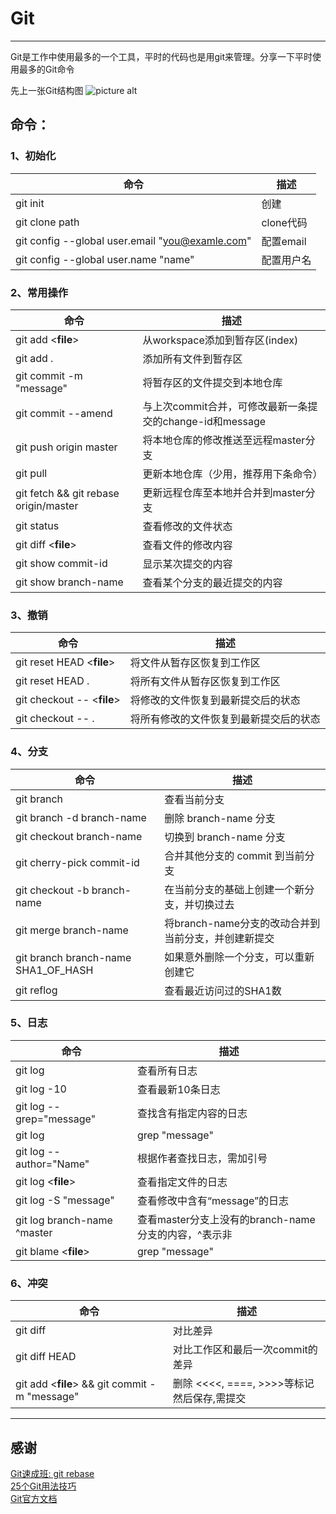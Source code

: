 # Git
***
Git是工作中使用最多的一个工具，平时的代码也是用git来管理。分享一下平时使用最多的Git命令

先上一张Git结构图
![picture alt](https://note.youdao.com/yws/public/resource/149ed1315d0cf8606e31bd421b5968a3/xmlnote/F1C5EF65296D49F2BC592F356F42A6EA/217 "Git结构图")

## 命令：
### 1、初始化
| 命令 | 描述 |
|----|----|
git init | 创建
git clone path | clone代码
git config --global user.email "you@examle.com" | 配置email
git config --global user.name  "name" | 配置用户名 


### 2、常用操作
| 命令 | 描述 |
|----|-----|
git add <**file**>| 从workspace添加到暂存区(index)
git add .   | 添加所有文件到暂存区
git commit -m "message" | 将暂存区的文件提交到本地仓库
git commit --amend | 与上次commit合并，可修改最新一条提交的change-id和message
git push origin master | 将本地仓库的修改推送至远程master分支
git pull | 更新本地仓库（少用，推荐用下条命令）
git fetch && git rebase origin/master | 更新远程仓库至本地并合并到master分支
git status | 查看修改的文件状态
git diff <**file**> | 查看文件的修改内容 
git show commit-id | 显示某次提交的内容
git show branch-name | 查看某个分支的最近提交的内容


### 3、撤销
| 命令 | 描述 |
|----|----|
git reset  HEAD <**file**> | 将文件从暂存区恢复到工作区
git reset HEAD . | 将所有文件从暂存区恢复到工作区
git checkout -- <**file**> | 将修改的文件恢复到最新提交后的状态
git checkout -- . | 将所有修改的文件恢复到最新提交后的状态


### 4、分支
| 命令 | 描述 |
|----|----|
git branch | 查看当前分支 
git branch -d branch-name | 删除 branch-name 分支
git checkout branch-name | 切换到 branch-name 分支
git cherry-pick commit-id | 合并其他分支的 commit 到当前分支
git checkout -b branch-name | 在当前分支的基础上创建一个新分支，并切换过去
git merge branch-name | 将branch-name分支的改动合并到当前分支，并创建新提交          
git branch branch-name  SHA1_OF_HASH | 如果意外删除一个分支，可以重新创建它
git reflog | 查看最近访问过的SHA1数


### 5、日志
| 命令 | 描述 |
|----|----|
git log | 查看所有日志
git log -10|查看最新10条日志
git log --grep="message" |查找含有指定内容的日志
git log | grep "message"| 如上
git log --author="Name"|根据作者查找日志，需加引号
git log <**file**>|查看指定文件的日志
git log -S "message"|查看修改中含有“message”的日志
git log branch-name ^master|查看master分支上没有的branch-name分支的内容，^表示非
git blame <**file**> | grep "message"|找出谁修改了某个文件的message


### 6、冲突
| 命令 | 描述 |
|----|----|
git diff|对比差异
git diff HEAD|对比工作区和最后一次commit的差异
git add <**file**> && git commit -m "message" |删除 <<<<, ====, >>>>等标记然后保存,需提交

***
## 感谢
[Git速成班: git rebase](http://www.html-js.com/article/Week-end-column-Git-crash-course-git-rebase)  
[25个Git用法技巧](http://www.techug.com/post/25-git-tips.html)  
[Git官方文档](https://git-scm.com/book/zh/v2)  
